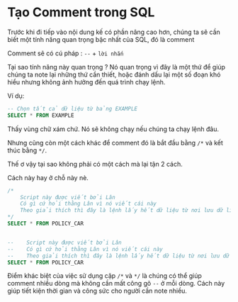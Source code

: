 # **Tạo Comment trong SQL**

Trước khi đi tiếp vào nội dung kế có phần nâng cao hơn, chúng ta sẽ cần biết một tính năng quan trọng bậc nhất của SQL, đó là comment

Comment sẽ có cú pháp : `--` + `lời nhắn`

Tại sao tính năng này quan trọng ? Nó quan trọng vì đây là một thứ để giúp chúng ta note lại những thứ cần thiết, hoặc đánh dấu lại một số đoạn khó hiểu nhưng không ảnh hưởng đến quá trình chạy lệnh.

Ví dụ:

```sql
-- Chọn tất cả dữ liệu từ bảng EXAMPLE
SELECT * FROM EXAMPLE
```

Thấy vùng chữ xám chứ. Nó sẽ không chạy nếu chúng ta chạy lệnh đâu.

Nhưng cũng còn một cách khác để comment đó là bắt đầu bằng `/*` và kết thúc bằng `*/`.

Thế ơ vậy tại sao không phải có một cách mà lại tận 2 cách.

Cách này hay ở chỗ này nè.

```sql
/*
    Script này được viết bởi Lân
    Có gì cứ hỏi thằng Lân vì nó viết cái này
    Theo giải thích thì đây là lệnh lấy hết dữ liệu từ nơi lưu dữ liệu sản phẩm CAR
*/
SELECT * FROM POLICY_CAR
```

```sql

--    Script này được viết bởi Lân
--    Có gì cứ hỏi thằng Lân vì nó viết cái này
--    Theo giải thích thì đây là lệnh lấy hết dữ liệu từ nơi lưu dữ liệu sản phẩm CAR
SELECT * FROM POLICY_CAR
```

Điểm khác biệt của việc sử dụng cặp `/*` và `*/` là chúng có thể giúp comment nhiều dòng mà không cần mất công gõ `--` ở mỗi dòng.
Cách này giúp tiết kiện thời gian và công sức cho người cần note nhiều.